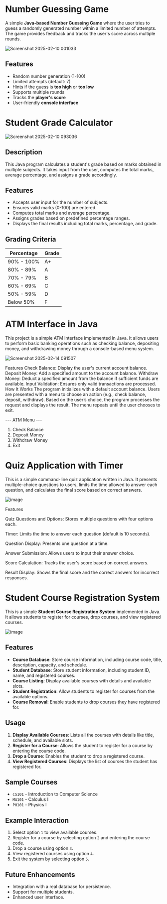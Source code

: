 # Number Guessing Game

A simple **Java-based Number Guessing Game** where the user tries to guess a randomly generated number within a limited number of attempts. The game provides feedback and tracks the user's score across multiple rounds.

![Screenshot 2025-02-10 001033](https://github.com/user-attachments/assets/b2124905-4dff-4c38-bbff-8cc181fb0faf)


## Features
- Random number generation (1-100)  
- Limited attempts (default: 7)  
- Hints if the guess is **too high** or **too low**  
- Supports multiple rounds  
- Tracks the **player's score**  
- User-friendly **console interface** 


# Student Grade Calculator

![Screenshot 2025-02-10 093036](https://github.com/user-attachments/assets/478cd33a-026c-4ffb-a181-9134dbf9cd9d)


## Description
This Java program calculates a student's grade based on marks obtained in multiple subjects. It takes input from the user, computes the total marks, average percentage, and assigns a grade accordingly.

## Features
- Accepts user input for the number of subjects.
- Ensures valid marks (0-100) are entered.
- Computes total marks and average percentage.
- Assigns grades based on predefined percentage ranges.
- Displays the final results including total marks, percentage, and grade.


## Grading Criteria
| Percentage | Grade |
|------------|-------|
| 90% - 100% | A+    |
| 80% - 89%  | A     |
| 70% - 79%  | B     |
| 60% - 69%  | C     |
| 50% - 59%  | D     |
| Below 50%  | F     |


# ATM Interface in Java
This project is a simple ATM Interface implemented in Java. It allows users to perform basic banking operations such as checking balance, depositing money, and withdrawing money through a console-based menu system.

![Screenshot 2025-02-14 091507](https://github.com/user-attachments/assets/83ee1ffb-a2d2-4158-b494-88a45f0e451f)


Features
Check Balance: Display the user's current account balance.
Deposit Money: Add a specified amount to the account balance.
Withdraw Money: Deduct a specified amount from the balance if sufficient funds are available.
Input Validation: Ensures only valid transactions are processed.
How It Works
The program initializes with a default account balance.
Users are presented with a menu to choose an action (e.g., check balance, deposit, withdraw).
Based on the user’s choice, the program processes the request and displays the result.
The menu repeats until the user chooses to exit.

--- ATM Menu ---
1. Check Balance
2. Deposit Money
3. Withdraw Money
4. Exit


# Quiz Application with Timer

This is a simple command-line quiz application written in Java. It presents multiple-choice questions to users, limits the time allowed to answer each question, and calculates the final score based on correct answers.

![image](https://github.com/user-attachments/assets/5ac570ae-c26d-4270-9b81-ff9bea7ebfab)


Features

Quiz Questions and Options: Stores multiple questions with four options each.

Timer: Limits the time to answer each question (default is 10 seconds).

Question Display: Presents one question at a time.

Answer Submission: Allows users to input their answer choice.

Score Calculation: Tracks the user's score based on correct answers.

Result Display: Shows the final score and the correct answers for incorrect responses.



# Student Course Registration System

This is a simple **Student Course Registration System** implemented in Java. It allows students to register for courses, drop courses, and view registered courses.


![image](https://github.com/user-attachments/assets/6ce4dae7-8a0a-4e77-9102-08ff4d93fe80)


## Features
- **Course Database**: Store course information, including course code, title, description, capacity, and schedule.
- **Student Database**: Store student information, including student ID, name, and registered courses.
- **Course Listing**: Display available courses with details and available slots.
- **Student Registration**: Allow students to register for courses from the available options.
- **Course Removal**: Enable students to drop courses they have registered for.


## Usage
1. **Display Available Courses**: Lists all the courses with details like title, schedule, and available slots.
2. **Register for a Course**: Allows the student to register for a course by entering the course code.
3. **Drop a Course**: Enables the student to drop a registered course.
4. **View Registered Courses**: Displays the list of courses the student has registered for.

## Sample Courses
- `CS101` - Introduction to Computer Science
- `MA101` - Calculus I
- `PH101` - Physics I

## Example Interaction
1. Select option `1` to view available courses.
2. Register for a course by selecting option `2` and entering the course code.
3. Drop a course using option `3`.
4. View registered courses using option `4`.
5. Exit the system by selecting option `5`.

## Future Enhancements
- Integration with a real database for persistence.
- Support for multiple students.
- Enhanced user interface.

